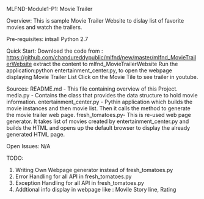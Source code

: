 MLFND-Module1-P1: Movie Trailer

Overview:
  This is sample Movie Trailer Website to dislay list of favorite movies and watch the trailers.

Pre-requisites:
    intsall Python 2.7
    
Quick Start:
    Download the code  from : https://github.com/chandureddypublic/mlfnd/new/master/mlfnd_MovieTrailerWebsite
    extract the content to mlfnd_MovieTrailerWebsite
    Run the application:python entertainment_center.py, to open the webpage displaying Movie Trailer List
    Click on the Movie Tile to see trailer in youtube.

Sources:
    README.md -  This file containing overview of this Project.
    media.py - Contains the class that provides the data structure to hold movie information.
    entertainment_center.py - Pythin application which builds the movie instances and then movie list. 
                              Then it calls the method to generate the movie trailer web page.
    fresh_tomatoes.py- This is re-used web page generator. 
                        It takes list of movies created by entertainment_center.py and builds the HTML and opens up
                        the default browser to display the already generated HTML page.

Open Issues:
   N/A

TODO:
1. Writing Own Webpage generator instead of fresh_tomatoes.py
2. Error Handling for all API in  fresh_tomatoes.py
3. Exception Handling for all API in  fresh_tomatoes.py
4. Addtional info display in webpage like : Movile Story line, Rating

